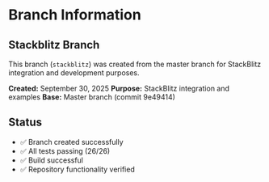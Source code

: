 # Branch Information

## Stackblitz Branch

This branch (`stackblitz`) was created from the master branch for StackBlitz integration and development purposes.

**Created:** September 30, 2025
**Purpose:** StackBlitz integration and examples
**Base:** Master branch (commit 9e49414)

## Status

- ✅ Branch created successfully
- ✅ All tests passing (26/26)
- ✅ Build successful
- ✅ Repository functionality verified